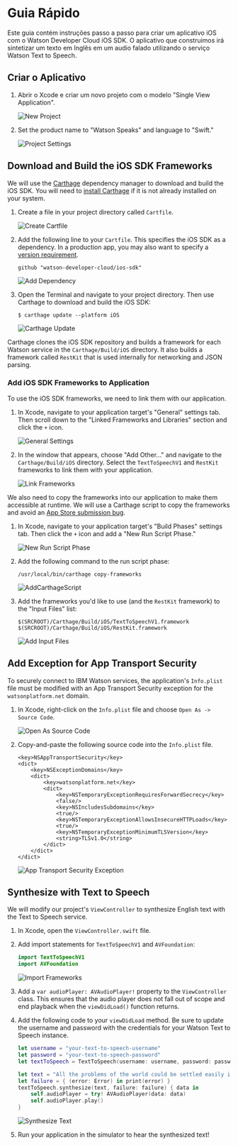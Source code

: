 # Guia Rápido

Este guia contém instruções passo a passo para criar um aplicativo iOS com o Watson Developer Cloud iOS SDK. O aplicativo que construimos irá sintetizar um texto em Inglês em um audio falado utilizando o serviço Watson Text to Speech.

## Criar o Aplicativo

1. Abrir o Xcode e criar um novo projeto com o modelo "Single View Application".

    ![New Project](quickstart-resources/01-NewProject.png?raw=true)

2. Set the product name to "Watson Speaks" and language to "Swift."

    ![Project Settings](quickstart-resources/02-ProjectSettings.png?raw=true)

## Download and Build the iOS SDK Frameworks

We will use the [Carthage](https://github.com/Carthage/Carthage) dependency manager to download and build the iOS SDK. You will need to [install Carthage](https://github.com/Carthage/Carthage#installing-carthage) if it is not already installed on your system.

1. Create a file in your project directory called `Cartfile`.

    ![Create Cartfile](quickstart-resources/03-CreateCartfile.png?raw=true)

2. Add the following line to your `Cartfile`. This specifies the iOS SDK as a dependency. In a production app, you may also want to specify a [version requirement](https://github.com/Carthage/Carthage/blob/master/Documentation/Artifacts.md#version-requirement).

    ```
    github "watson-developer-cloud/ios-sdk"
    ```

    ![Add Dependency](quickstart-resources/04-AddDependency.png?raw=true)

3. Open the Terminal and navigate to your project directory. Then use Carthage to download and build the iOS SDK:

    ```
    $ carthage update --platform iOS
    ```

    ![Carthage Update](quickstart-resources/05-CarthageUpdate.png?raw=true)

Carthage clones the iOS SDK repository and builds a framework for each Watson service in the `Carthage/Build/iOS` directory. It also builds a framework called `RestKit` that is used internally for networking and JSON parsing.

### Add iOS SDK Frameworks to Application

To use the iOS SDK frameworks, we need to link them with our application.

1. In Xcode, navigate to your application target's "General" settings tab. Then scroll down to the "Linked Frameworks and Libraries" section and click the `+` icon.

    ![General Settings](quickstart-resources/06-GeneralSettings.png?raw=true)

2. In the window that appears, choose "Add Other..." and navigate to the `Carthage/Build/iOS` directory. Select the `TextToSpeechV1` and `RestKit` frameworks to link them with your application.

    ![Link Frameworks](quickstart-resources/07-LinkFrameworks.png?raw=true)

We also need to copy the frameworks into our application to make them accessible at runtime. We will use a Carthage script to copy the frameworks and avoid an [App Store submission bug](http://www.openradar.me/radar?id=6409498411401216).

1. In Xcode, navigate to your application target's "Build Phases" settings tab. Then click the `+` icon and add a "New Run Script Phase."

    ![New Run Script Phase](quickstart-resources/09-NewRunScriptPhase.png?raw=true)

2. Add the following command to the run script phase:

    ```
    /usr/local/bin/carthage copy-frameworks
    ```

    ![AddCarthageScript](quickstart-resources/10-AddCarthageScript.png?raw=true)

4. Add the frameworks you'd like to use (and the `RestKit` framework) to the "Input Files" list:

    ```
    $(SRCROOT)/Carthage/Build/iOS/TextToSpeechV1.framework
    $(SRCROOT)/Carthage/Build/iOS/RestKit.framework
    ```

    ![Add Input Files](quickstart-resources/11-AddInputFiles.png?raw=true)

## Add Exception for App Transport Security

To securely connect to IBM Watson services, the application's `Info.plist` file must be modified with an App Transport Security exception for the `watsonplatform.net` domain.

1. In Xcode, right-click on the `Info.plist` file and choose `Open As -> Source Code`.

    ![Open As Source Code](quickstart-resources/12-OpenAsSourceCode.png?raw=true)

2. Copy-and-paste the following source code into the `Info.plist` file.

    ```
    <key>NSAppTransportSecurity</key>
    <dict>
        <key>NSExceptionDomains</key>
        <dict>
            <key>watsonplatform.net</key>
            <dict>
                <key>NSTemporaryExceptionRequiresForwardSecrecy</key>
                <false/>
                <key>NSIncludesSubdomains</key>
                <true/>
                <key>NSTemporaryExceptionAllowsInsecureHTTPLoads</key>
                <true/>
                <key>NSTemporaryExceptionMinimumTLSVersion</key>
                <string>TLSv1.0</string>
            </dict>
        </dict>
    </dict>
    ```

    ![App Transport Security Exception](quickstart-resources/13-AppTransportSecurity.png?raw=true)

## Synthesize with Text to Speech

We will modify our project's `ViewController` to synthesize English text with the Text to Speech service.

1. In Xcode, open the `ViewController.swift` file.

2. Add import statements for `TextToSpeechV1` and `AVFoundation`:

    ```swift
    import TextToSpeechV1
    import AVFoundation
    ```

    ![Import Frameworks](quickstart-resources/14-ImportFrameworks.png?raw=true)

3. Add a `var audioPlayer: AVAudioPlayer!` property to the `ViewController` class. This ensures that the audio player does not fall out of scope and end playback when the `viewDidLoad()` function returns.

4. Add the following code to your `viewDidLoad` method. Be sure to update the username and password with the credentials for your Watson Text to Speech instance.

    ```swift
    let username = "your-text-to-speech-username"
    let password = "your-text-to-speech-password"
    let textToSpeech = TextToSpeech(username: username, password: password)

    let text = "All the problems of the world could be settled easily if men were only willing to think."
    let failure = { (error: Error) in print(error) }
    textToSpeech.synthesize(text, failure: failure) { data in
        self.audioPlayer = try! AVAudioPlayer(data: data)
        self.audioPlayer.play()
    }
    ```

    ![Synthesize Text](quickstart-resources/15-SynthesizeText.png?raw=true)

5. Run your application in the simulator to hear the synthesized text!
